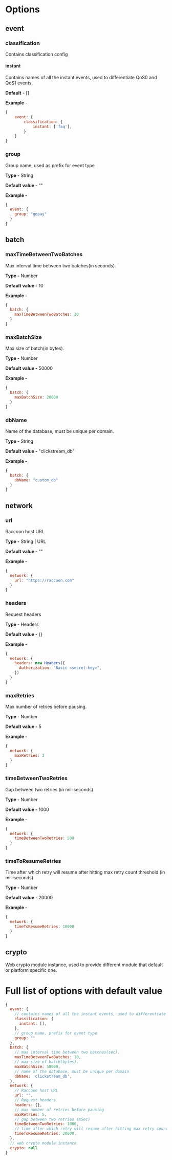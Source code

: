 # Options

## **event**

### **classification**

Contains classification config

#### **instant**

Contains names of all the instant events, used to differentiate QoS0 and QoS1 events.

**Default** - []

**Example** -

```js
{
    event: {
        classification: {
            instant: ['faq'],
        }
    }
}
```

### **group**

Group name, used as prefix for event type

**Type -** String

**Default value -** ""

**Example -**

```js
{
  event: {
    group: "gopay"
  }
}
```

## **batch**

### **maxTimeBetweenTwoBatches**

Max interval time between two batches(in seconds).

**Type -** Number

**Default value -** 10

**Example -**

```js
{
  batch: {
    maxTimeBetweenTwoBatches: 20
  }
}
```

### **maxBatchSize**

Max size of batch(in bytes).

**Type -** Number

**Default value -** 50000

**Example -**

```js
{
  batch: {
    maxBatchSize: 20000
  }
}
```

### **dbName**

Name of the database, must be unique per domain.

**Type -** String

**Default value -** "clickstream_db"

**Example -**

```js
{
  batch: {
    dbName: "custom_db"
  }
}
```

## **network**

### **url**

Raccoon host URL

**Type -** String | URL

**Default value -** ""

**Example -**

```js
{
  network: {
    url: "https://raccoon.com"
  }
}
```

### **headers**

Request headers

**Type -** Headers

**Default value -** {}

**Example -**

```js
{
  network: {
    headers: new Headers({
      Authorization: "Basic <secret-key>",
    })
  }
}
```

### **maxRetries**

Max number of retries before pausing.

**Type -** Number

**Default value -** 5

**Example -**

```js
{
  network: {
    maxRetries: 3
  }
}
```

### **timeBetweenTwoRetries**

Gap between two retries (in milliseconds)

**Type -** Number

**Default value -** 1000

**Example -**

```js
{
  network: {
    timeBetweenTwoRetries: 500
  }
}
```

### **timeToResumeRetries**

Time after which retry will resume after hitting max retry count threshold (in milliseconds)

**Type -** Number

**Default value -** 20000

**Example -**

```js
{
  network: {
    timeToResumeRetries: 10000
  }
}
```

## **crypto**

Web crypto module instance, used to provide different module that default or platform specific one.

# Full list of options with default value

```js
{
  event: {
    // contains names of all the instant events, used to differentiate QoS0 and QoS1 events.
    classification: {
      instant: [],
    },
    // group name, prefix for event type
    group: ""
  },
  batch: {
    // max interval time between two batches(sec).
    maxTimeBetweenTwoBatches: 10,
    // max size of batch(bytes).
    maxBatchSize: 50000,
    // name of the database, must be unique per domain
    dbName: 'clickstream_db',
  },
  network: {
    // Raccoon host URL
    url: "",
    // Request headers
    headers: {},
    // max number of retries before pausing
    maxRetries: 5,
    // gap between two retries (mSec)
    timeBetweenTwoRetries: 1000,
    // time after which retry will resume after hitting max retry count threshold (mSec)
    timeToResumeRetries: 20000,
  },
  // web crypto module instance
  crypto: null
}
```
